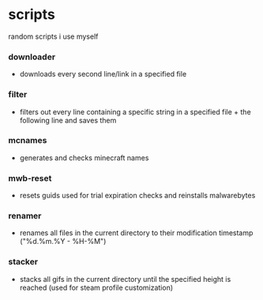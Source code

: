 # scripts
random scripts i use myself

### downloader
- downloads every second line/link in a specified file
### filter
- filters out every line containing a specific string in a specified file + the following line and saves them
### mcnames
- generates and checks minecraft names
### mwb-reset
- resets guids used for trial expiration checks and reinstalls malwarebytes
### renamer
- renames all files in the current directory to their modification timestamp ("%d.%m.%Y - %H-%M")
### stacker
- stacks all gifs in the current directory until the specified height is reached (used for steam profile customization)
